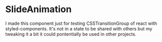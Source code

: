 # SlideAnimation 

I made this component just for testing CSSTransitionGroup of react with styled-components. It's not in a state to be shared with others but my tweaking it a bit it could pontentially be used in other projects.
